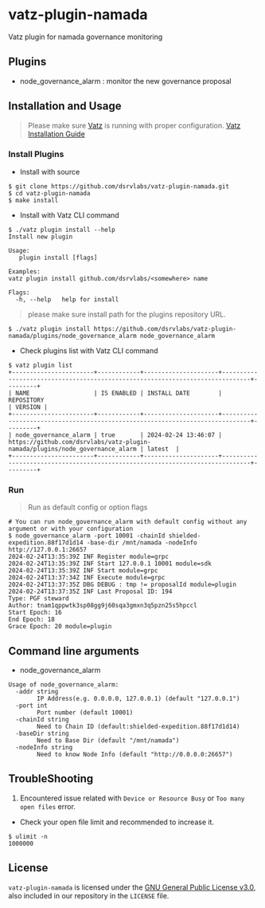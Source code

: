 # vatz-plugin-namada
Vatz plugin for namada governance monitoring

## Plugins
- node_governance_alarm : monitor the new governance proposal

## Installation and Usage
> Please make sure [Vatz](https://github.com/dsrvlabs/vatz) is running with proper configuration. [Vatz Installation Guide](https://github.com/dsrvlabs/vatz/blob/main/docs/installation.md)

### Install Plugins
- Install with source
```
$ git clone https://github.com/dsrvlabs/vatz-plugin-namada.git
$ cd vatz-plugin-namada
$ make install
```
- Install with Vatz CLI command
```
$ ./vatz plugin install --help
Install new plugin

Usage:
   plugin install [flags]

Examples:
vatz plugin install github.com/dsrvlabs/<somewhere> name

Flags:
  -h, --help   help for install
```
> please make sure install path for the plugins repository URL.

```
$ ./vatz plugin install https://github.com/dsrvlabs/vatz-plugin-namada/plugins/node_governance_alarm node_governance_alarm
```
- Check plugins list with Vatz CLI command
```
$ vatz plugin list
+-----------------------+------------+---------------------+------------------------------------------------------------------------------+---------+
| NAME                  | IS ENABLED | INSTALL DATE        | REPOSITORY                                                                   | VERSION |
+-----------------------+------------+---------------------+------------------------------------------------------------------------------+---------+
| node_governance_alarm | true       | 2024-02-24 13:46:07 | https://github.com/dsrvlabs/vatz-plugin-namada/plugins/node_governance_alarm | latest  |
+-----------------------+------------+---------------------+------------------------------------------------------------------------------+---------+
```

### Run
> Run as default config or option flags
```
# You can run node_governance_alarm with default config without any argument or with your configuration
$ node_governance_alarm -port 10001 -chainId shielded-expedition.88f17d1d14 -base-dir /mnt/namada -nodeInfo http://127.0.0.1:26657
2024-02-24T13:35:39Z INF Register module=grpc
2024-02-24T13:35:39Z INF Start 127.0.0.1 10001 module=sdk
2024-02-24T13:35:39Z INF Start module=grpc
2024-02-24T13:37:34Z INF Execute module=grpc
2024-02-24T13:37:35Z DBG DEBUG : tmp != proposalId module=plugin
2024-02-24T13:37:35Z INF Last Proposal ID: 194
Type: PGF steward
Author: tnam1qppwtk3sp08gg9j60sqa3gmxn3q5pzn25s5hpccl
Start Epoch: 16
End Epoch: 18
Grace Epoch: 20 module=plugin
```
## Command line arguments

- node_governance_alarm
```
Usage of node_governance_alarm:
  -addr string
    	IP Address(e.g. 0.0.0.0, 127.0.0.1) (default "127.0.0.1")
  -port int
    	Port number (default 10001)
  -chainId string
    	Need to Chain ID (default:shielded-expedition.88f17d1d14)
  -baseDir string
    	Need to Base Dir (default "/mnt/namada")
  -nodeInfo string
    	Need to know Node Info (default "http://0.0.0.0:26657")  	
```

## TroubleShooting
1. Encountered issue related with `Device or Resource Busy` or `Too many open files` error.
 - Check your open file limit and recommended to increase it.
 ```
 $ ulimit -n
 1000000
 ```

## License

`vatz-plugin-namada` is licensed under the [GNU General Public License v3.0](https://www.gnu.org/licenses/gpl-3.0.en.html), also included in our repository in the `LICENSE` file.
